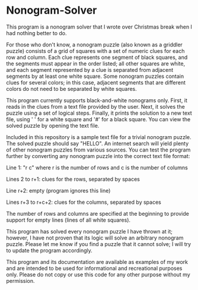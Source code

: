 # Nonogram-Solver

This program is a nonogram solver that I wrote over Christmas break when I had nothing better to do.

For those who don't know, a nonogram puzzle (also known as a griddler puzzle) consists of a grid of squares with a set of numeric clues for each row and column. Each clue represents one segment of black squares, and the segments must appear in the order listed; all other squares are white, and each segment represented by a clue is separated from adjacent segments by at least one white square. Some nonogram puzzles contain clues for several colors; in this case, adjacent segments that are different colors do not need to be separated by white squares.

This program currently supports black-and-white nonograms only. First, it reads in the clues from a text file provided by the user. Next, it solves the puzzle using a set of logical steps. Finally, it prints the solution to a new text file, using ' ' for a white square and '#' for a black square. You can view the solved puzzle by opening the text file.

Included in this repository is a sample text file for a trivial nonogram puzzle. The solved puzzle should say "HELLO". An internet search will yield plenty of other nonogram puzzles from various sources. You can test the program further by converting any nonogram puzzle into the correct text file format:

Line 1: "r c"  where r is the number of rows and c is the number of columns

Lines 2 to r+1: clues for the rows, separated by spaces

Line r+2: empty (program ignores this line)

Lines r+3 to r+c+2: clues for the columns, separated by spaces

The number of rows and columns are specified at the beginning to provide support for empty lines (lines of all white squares).

This program has solved every nonogram puzzle I have thrown at it; however, I have not proven that its logic will solve an arbitrary nonogram puzzle. Please let me know if you find a puzzle that it cannot solve; I will try to update the program accordingly.

This program and its documentation are available as examples of my work and are intended to be used for informational and recreational purposes only. Please do not copy or use this code for any other purpose without my permission.

